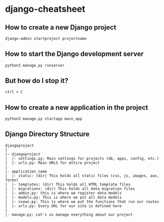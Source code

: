 # django-cheatsheet

## How to create a new Django project 
```bash
django-admin startproject projectname 
``` 

## How to start the Django development server
```bash
python3 manage.py runserver
```
## But how do I stop it? 
```bash
ctrl + C
```

## How to create a new application in the project 
```bash
python3 manage.py startapp main_app
```

## Django Directory Structure
```
djangoproject
|
|- djangoproject
|  |- settings.py: Main settings for projects (db, apps, config, etc.)
|  |- urls.py: Main URLS for entire project 
|
|- application_name
|  |- static: (dir) This holds all static files (css, js, images, aux, forms)
|  |- templates: (dir) This holds all HTML template files 
|  |- migrations: (dir) This holds all data migration files
|  |- admin.py: this is where we register data models 
|  |- models.py: This is where we put all data models
|  |- views.py: This is where we put the functions that run our routes 
|  |- urls.py: Every URL for our site is defined here 
|
|- manage.py: Let's us manage everything about our project 
```
